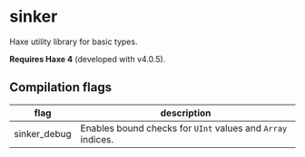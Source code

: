 # sinker

Haxe utility library for basic types.

**Requires Haxe 4** (developed with v4.0.5).


## Compilation flags

|flag|description|
|---|---|
|sinker_debug|Enables bound checks for `UInt` values and `Array` indices.|
